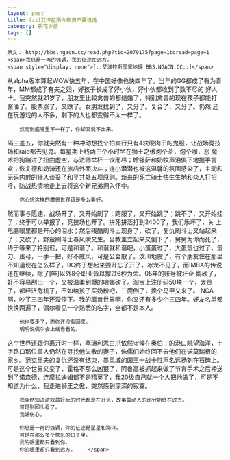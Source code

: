 ```yaml
---
layout: post
title: (zz)艾泽拉斯今夜请不要说话
category: 朝花夕拾
tags: []
---
```


	原文： http://bbs.ngacn.cc/read.php?tid=2079175fpage=1toread=page=1
	<span>我总是一再的强调，我的征途在远方。 
	<span style="display: none">[::艾泽拉斯国家地理 BBS.NGACN.CC::]</span>
	
从alpha版本算起WOW快五年，在中国好像也快四年了。当年的GG都成了有为青年，MM都成了有夫之妇，好孩子长成了好小伙，好小伙都收到了数不尽的
好人卡。我突然就21岁了，朋友里比较禽兽的都结婚了，特别禽兽的现在孩子都能打酱油了。股票涨了，又跌了。女朋友找到了，又分了。复合了，又分了。仍然
还在玩游戏的人不多，剩下的人也都变得不太一样了。 
	 
	    然而到底哪里不一样了，你却又说不出来。 
	 
	
隔三差五，你就突然有一种冲动想找个拍卖行只有4块硬肉干的鬼服，让战场竞技场和raid都去见鬼。每星期上线两三个小时坐在狮王之傲沏个茶，泡个咖，恶
魔术把狗踹进了扭曲虚空，与法师举杯一饮而尽；增强萨和奶牧声泪俱下地握手言欢；恢复德和奶骑还在旅店外面决斗；连小潜潜也被这温馨的氛围感染了，主动和
无码内射的猎人谈妥了和平共处五项原则。新来的死亡骑士怯生生地和众人打招呼，防战热情地走上去将这个新兄弟拥入怀中。 
	 
	    你心想这样的魔兽世界该是多么美好。 
	 
	
然而事与愿违，战场开了，又开始刷了；跨服了，又开始跳了；跳不了，又开始挂了；终于可以举报了，竞技场也开了。拼死拼活打到2400了，我们乐坏了，关
上电脑眼里都是开心的泪水；然后残酷刷斗士现身了，砍了，复仇刷斗士又站起来了；又砍了，野蛮刷斗士春风吹又生。吕教主立起来又倒下了，舅舅为你而死了，
终于等来了特别迟，可是和谐了。和谐就和谐吧，小蛋蛋过了，大蛋蛋也过了，蛋刀、蛋弓，一手一把，好不威风，可是公会散了。汶川地震了，有个朋友住在那里
不知道现在怎么样了。9C终于想起来要开忘了开了，冰龙不见了，而IMBA的传说还在继续，除了[哔]以外8个职业皆以撑过6秒为荣。05年的账号被坏企
鹅砍了，好不容易刮出一个，又被温柔到爆的哈娜砍了。淘宝上注册码50块一个，太贵了，都经济危机了，不如给孩子买奶粉吧，三鹿倒了，换个马甲又来了。
NGA啊，吵了三四年还没停下。我的魔兽世界啊，你又还有多少个三四年。好友名单都快换两遍了，偶尔看见一个熟悉的名字，全都不是本人。 
	 
	    他也要走了，而你还没有回来。 
	    明明说偶尔会上线看看的。 
	 
	
这个世界还跟你离开时一样，塞瑞利恩白爪依然守候在奥伯丁的港口眺望海洋，十字路口那位兽人仍然在寻找他失散的妻子，侏儒们始终回不去他们在诺莫瑞根的
家乡。范克里夫的复仇还没有结束，暴风城的国王十战十胜声名远扬刻在石碑上。可是这个世界又变了，霍格不那么凶狠了，阿鲁高被抓起来做了节育手术之后押送
到了诺森德，连摩拉迪姆都不是精英了，我20级自己就一个人把他做了，可是不知道为什么，我走进狮王之傲，突然感到深深的寂寞。 
	 
	    我突然知道游戏最好玩的时光都是在开头，故事最动人的部分始终在过去。 
	    可是别回头看了。 
	    我好伤心。 
	 
	    你总是一再的强调，你的征途是星星和海洋。 
	    可是在那么多个快乐的日子里。 
	    我的眼里都只看到你。 
	    你的眼里却只看到远方。    </span>